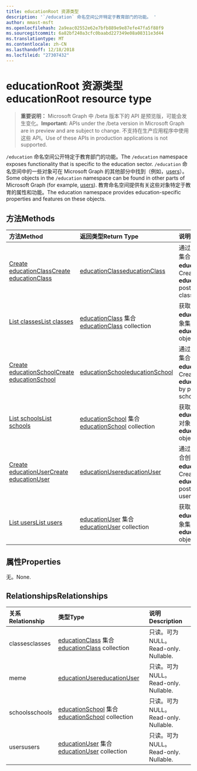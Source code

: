 ```yaml
---
title: educationRoot 资源类型
description: '`/education` 命名空间公开特定于教育部门的功能。 '
author: mmast-msft
ms.openlocfilehash: 2a9eac02552e62e7bfb889e9e87efe47fa5f88f9
ms.sourcegitcommit: 6a82bf240a3cfc0baabd227349e08a08311e3d44
ms.translationtype: MT
ms.contentlocale: zh-CN
ms.lasthandoff: 12/18/2018
ms.locfileid: "27307432"
---
```

# <a name="educationroot-resource-type"></a><span data-ttu-id="0fd66-103">educationRoot 资源类型</span><span class="sxs-lookup"><span data-stu-id="0fd66-103">educationRoot resource type</span></span>

> <span data-ttu-id="0fd66-104">**重要说明：** Microsoft Graph 中 /beta 版本下的 API 是预览版，可能会发生变化。</span><span class="sxs-lookup"><span data-stu-id="0fd66-104">**Important:** APIs under the /beta version in Microsoft Graph are in preview and are subject to change.</span></span> <span data-ttu-id="0fd66-105">不支持在生产应用程序中使用这些 API。</span><span class="sxs-lookup"><span data-stu-id="0fd66-105">Use of these APIs in production applications is not supported.</span></span>

<span data-ttu-id="0fd66-106">`/education` 命名空间公开特定于教育部门的功能。</span><span class="sxs-lookup"><span data-stu-id="0fd66-106">The `/education` namespace exposes functionality that is specific to the education sector.</span></span> <span data-ttu-id="0fd66-107">`/education` 命名空间中的一些对象可在 Microsoft Graph 的其他部分中找到（例如，[users](user.md)）。</span><span class="sxs-lookup"><span data-stu-id="0fd66-107">Some objects in the `/education` namespace can be found in other parts of Microsoft Graph (for example, [users](user.md)).</span></span> <span data-ttu-id="0fd66-108">教育命名空间提供有关这些对象特定于教育的属性和功能。</span><span class="sxs-lookup"><span data-stu-id="0fd66-108">The education namespace provides education-specific properties and features on these objects.</span></span>

## <a name="methods"></a><span data-ttu-id="0fd66-109">方法</span><span class="sxs-lookup"><span data-stu-id="0fd66-109">Methods</span></span>

| <span data-ttu-id="0fd66-110">方法</span><span class="sxs-lookup"><span data-stu-id="0fd66-110">Method</span></span>           | <span data-ttu-id="0fd66-111">返回类型</span><span class="sxs-lookup"><span data-stu-id="0fd66-111">Return Type</span></span>    |<span data-ttu-id="0fd66-112">说明</span><span class="sxs-lookup"><span data-stu-id="0fd66-112">Description</span></span>|
|:---------------|:--------|:----------|
|[<span data-ttu-id="0fd66-113">Create educationClass</span><span class="sxs-lookup"><span data-stu-id="0fd66-113">Create educationClass</span></span>](../api/educationroot-post-classes.md) |[<span data-ttu-id="0fd66-114">educationClass</span><span class="sxs-lookup"><span data-stu-id="0fd66-114">educationClass</span></span>](educationclass.md)| <span data-ttu-id="0fd66-115">通过发布到 classes 集合创建新的 **educationClass**。</span><span class="sxs-lookup"><span data-stu-id="0fd66-115">Create a new **educationClass** by posting to the classes collection.</span></span>|
|[<span data-ttu-id="0fd66-116">List classes</span><span class="sxs-lookup"><span data-stu-id="0fd66-116">List classes</span></span>](../api/educationroot-list-classes.md) |<span data-ttu-id="0fd66-117">[educationClass](educationclass.md) 集合</span><span class="sxs-lookup"><span data-stu-id="0fd66-117">[educationClass](educationclass.md) collection</span></span>| <span data-ttu-id="0fd66-118">获取 **educationClass** 对象集合。</span><span class="sxs-lookup"><span data-stu-id="0fd66-118">Get an **educationClass** object collection.</span></span>|
|[<span data-ttu-id="0fd66-119">Create educationSchool</span><span class="sxs-lookup"><span data-stu-id="0fd66-119">Create educationSchool</span></span>](../api/educationroot-post-schools.md) |[<span data-ttu-id="0fd66-120">educationSchool</span><span class="sxs-lookup"><span data-stu-id="0fd66-120">educationSchool</span></span>](educationschool.md)| <span data-ttu-id="0fd66-121">通过发布到 schools 集合创建新的 **educationSchool**。</span><span class="sxs-lookup"><span data-stu-id="0fd66-121">Create a new **educationSchool** by posting to the schools collection.</span></span>|
|[<span data-ttu-id="0fd66-122">List schools</span><span class="sxs-lookup"><span data-stu-id="0fd66-122">List schools</span></span>](../api/educationroot-list-schools.md) |<span data-ttu-id="0fd66-123">[educationSchool](educationschool.md) 集合</span><span class="sxs-lookup"><span data-stu-id="0fd66-123">[educationSchool](educationschool.md) collection</span></span>| <span data-ttu-id="0fd66-124">获取 **educationSchool** 对象集合。</span><span class="sxs-lookup"><span data-stu-id="0fd66-124">Get an **educationSchool** object collection.</span></span>|
|[<span data-ttu-id="0fd66-125">Create educationUser</span><span class="sxs-lookup"><span data-stu-id="0fd66-125">Create educationUser</span></span>](../api/educationroot-post-users.md) |[<span data-ttu-id="0fd66-126">educationUser</span><span class="sxs-lookup"><span data-stu-id="0fd66-126">educationUser</span></span>](educationuser.md)| <span data-ttu-id="0fd66-127">通过发布到 users 集合创建新的 **educationUser**。</span><span class="sxs-lookup"><span data-stu-id="0fd66-127">Create a new **educationUser** by posting to the users collection.</span></span>|
|[<span data-ttu-id="0fd66-128">List users</span><span class="sxs-lookup"><span data-stu-id="0fd66-128">List users</span></span>](../api/educationroot-list-users.md) |<span data-ttu-id="0fd66-129">[educationUser](educationuser.md) 集合</span><span class="sxs-lookup"><span data-stu-id="0fd66-129">[educationUser](educationuser.md) collection</span></span>| <span data-ttu-id="0fd66-130">获取 **educationUser** 对象集合。</span><span class="sxs-lookup"><span data-stu-id="0fd66-130">Get an **educationUser** object collection.</span></span>|

## <a name="properties"></a><span data-ttu-id="0fd66-131">属性</span><span class="sxs-lookup"><span data-stu-id="0fd66-131">Properties</span></span>
<span data-ttu-id="0fd66-132">无。</span><span class="sxs-lookup"><span data-stu-id="0fd66-132">None.</span></span>

## <a name="relationships"></a><span data-ttu-id="0fd66-133">Relationships</span><span class="sxs-lookup"><span data-stu-id="0fd66-133">Relationships</span></span>
| <span data-ttu-id="0fd66-134">关系</span><span class="sxs-lookup"><span data-stu-id="0fd66-134">Relationship</span></span> | <span data-ttu-id="0fd66-135">类型</span><span class="sxs-lookup"><span data-stu-id="0fd66-135">Type</span></span>   |<span data-ttu-id="0fd66-136">说明</span><span class="sxs-lookup"><span data-stu-id="0fd66-136">Description</span></span>|
|:---------------|:--------|:----------|
|<span data-ttu-id="0fd66-137">classes</span><span class="sxs-lookup"><span data-stu-id="0fd66-137">classes</span></span>|<span data-ttu-id="0fd66-138">[educationClass](educationclass.md) 集合</span><span class="sxs-lookup"><span data-stu-id="0fd66-138">[educationClass](educationclass.md) collection</span></span>| <span data-ttu-id="0fd66-p103">只读。可为 NULL。</span><span class="sxs-lookup"><span data-stu-id="0fd66-p103">Read-only. Nullable.</span></span>|
|<span data-ttu-id="0fd66-141">me</span><span class="sxs-lookup"><span data-stu-id="0fd66-141">me</span></span>|[<span data-ttu-id="0fd66-142">educationUser</span><span class="sxs-lookup"><span data-stu-id="0fd66-142">educationUser</span></span>](educationuser.md)| <span data-ttu-id="0fd66-p104">只读。可为 NULL。</span><span class="sxs-lookup"><span data-stu-id="0fd66-p104">Read-only. Nullable.</span></span>|
|<span data-ttu-id="0fd66-145">schools</span><span class="sxs-lookup"><span data-stu-id="0fd66-145">schools</span></span>|<span data-ttu-id="0fd66-146">[educationSchool](educationschool.md) 集合</span><span class="sxs-lookup"><span data-stu-id="0fd66-146">[educationSchool](educationschool.md) collection</span></span>| <span data-ttu-id="0fd66-p105">只读。可为 NULL。</span><span class="sxs-lookup"><span data-stu-id="0fd66-p105">Read-only. Nullable.</span></span>|
|<span data-ttu-id="0fd66-149">users</span><span class="sxs-lookup"><span data-stu-id="0fd66-149">users</span></span>|<span data-ttu-id="0fd66-150">[educationUser](educationuser.md) 集合</span><span class="sxs-lookup"><span data-stu-id="0fd66-150">[educationUser](educationuser.md) collection</span></span>| <span data-ttu-id="0fd66-p106">只读。可为 NULL。</span><span class="sxs-lookup"><span data-stu-id="0fd66-p106">Read-only. Nullable.</span></span>|

<!-- uuid: 8fcb5dbc-d5aa-4681-8e31-b001d5168d79
2015-10-25 14:57:30 UTC -->
<!-- {
  "type": "#page.annotation",
  "description": "educationRoot resource",
  "keywords": "",
  "section": "documentation",
  "tocPath": ""
}-->